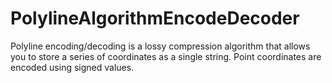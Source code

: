 # PolylineAlgorithmEncodeDecoder
Polyline encoding/decoding is a lossy compression algorithm that allows you to store a series of coordinates as a single string. Point coordinates are encoded using signed values.

